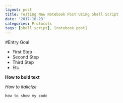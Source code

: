 ```yaml
---
layout: post
title: Testing New Notebook Post Using Shell Script
date: '2017-10-23'
categories: Protocols
tags: [shell script], [notebook post]
---
```


#Entry Goal

* First Step
* Second Step
* Third Step 
* Etc

**How to bold text**

*How to italicize*

```how to show my code```


